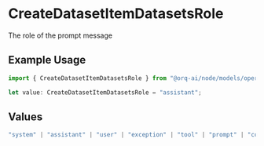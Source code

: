 # CreateDatasetItemDatasetsRole

The role of the prompt message

## Example Usage

```typescript
import { CreateDatasetItemDatasetsRole } from "@orq-ai/node/models/operations";

let value: CreateDatasetItemDatasetsRole = "assistant";
```

## Values

```typescript
"system" | "assistant" | "user" | "exception" | "tool" | "prompt" | "correction" | "expected_output"
```